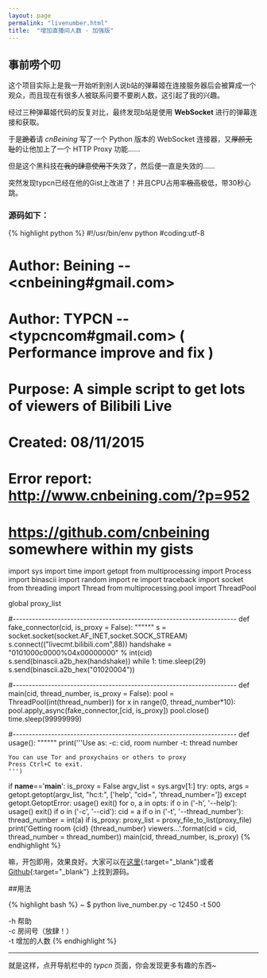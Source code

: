 ```yaml
---
layout: page
permalink: "livenumber.html"
title:  "增加直播间人数 - 加强版"
---
```


## 事前唠个叨

这个项目实际上是我一开始听到别人说b站的弹幕姬在连接服务器后会被算成一个观众，而且现在有很多人被联系问要不要刷人数，这引起了我的兴趣。

经过三种弹幕姬代码的反复对比，最终发现b站是使用 **WebSocket** 进行的弹幕连接和获取。

于是<del>跪着</del>请 *cnBeining* 写了一个 Python 版本的 WebSocket 连接器，又<del>厚颜无耻</del>的让他加上了一个 HTTP Proxy 功能……

但是这个黑科技<del>在我的肆意使用下</del>失效了，然后便一直是失效的……

突然发现typcn已经在他的Gist上改进了！并且CPU占用率<del>极高</del>极低，带30秒心跳。

### 源码如下：

{% highlight python %}
#!/usr/bin/env python
#coding:utf-8
# Author:  Beining --<cnbeining#gmail.com>
# Author:  TYPCN --<typcncom#gmail.com> ( Performance improve and fix )
# Purpose: A simple script to get lots of viewers of Bilibili Live
# Created: 08/11/2015
# Error report: http://www.cnbeining.com/?p=952
# https://github.com/cnbeining  somewhere within my gists

import sys
import time
import getopt
from multiprocessing import Process
import binascii
import random
import re
import traceback
import socket
from threading import Thread
from multiprocessing.pool import ThreadPool

global proxy_list

#----------------------------------------------------------------------
def fake_connector(cid, is_proxy = False):
    """"""
    s = socket.socket(socket.AF_INET,socket.SOCK_STREAM)
    s.connect(("livecmt.bilibili.com",88))
    handshake = "0101000c0000%04x00000000" % int(cid)
    s.send(binascii.a2b_hex(handshake))
    while 1:
        time.sleep(29)
        s.send(binascii.a2b_hex("01020004"))

#----------------------------------------------------------------------
def main(cid, thread_number, is_proxy = False):
    pool = ThreadPool(int(thread_number))
    for x in range(0, thread_number*10):
        pool.apply_async(fake_connector,[cid, is_proxy])
    pool.close()
    time.sleep(99999999)

#----------------------------------------------------------------------
def usage():
    """"""
    print('''Use as:
    -c: cid, room number
    -t: thread number

    You can use Tor and proxychains or others to proxy
    Press Ctrl+C to exit.
    ''')

if __name__=='__main__':
    is_proxy = False
    argv_list = sys.argv[1:]
    try:
        opts, args = getopt.getopt(argv_list, "hc:t:",
                                   ['help', "cid=", 'thread_number='])
    except getopt.GetoptError:
        usage()
        exit()
    for o, a in opts:
        if o in ('-h', '--help'):
            usage()
            exit()
        if o in ('-c', '--cid'):
            cid = a
        if o in ('-t', '--thread_number'):
            thread_number = int(a)
    if is_proxy:
        proxy_list = proxy_file_to_list(proxy_file)
    print('Getting room {cid} {thread_number} viewers...'.format(cid = cid, thread_number = thread_number))
    main(cid, thread_number, is_proxy)
{% endhighlight %}

嘛，开包即用，效果良好。大家可以在[这里](/script/live_number.py){:target="_blank"}或者 [Github](https://gist.github.com/typcn/cd87a471e0575a6785b9){:target="_blank"} 上找到源码。

##用法

{% highlight bash %}
~ $ python live_number.py -c 12450 -t 500

-h 帮助  
-c 房间号（放肆！）  
-t 增加的人数
{% endhighlight %}

***

就是这样，点开导航栏中的 *typcn* 页面，你会发现更多有趣的东西~
